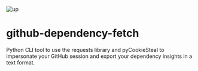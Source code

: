 ![up](https://user-images.githubusercontent.com/35319750/178548717-ffb33bde-68c3-47eb-8f89-df061ffbc1b1.png)
# github-dependency-fetch
Python CLI tool to use the requests library and pyCookieSteal to impersonate your GitHub session and export your dependency insights in a text format.

